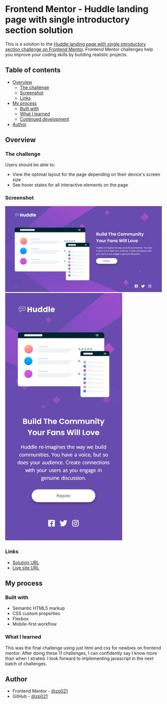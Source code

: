 # Frontend Mentor - Huddle landing page with single introductory section solution

This is a solution to the [Huddle landing page with single introductory section challenge on Frontend Mentor](https://www.frontendmentor.io/challenges/huddle-landing-page-with-a-single-introductory-section-B_2Wvxgi0). Frontend Mentor challenges help you improve your coding skills by building realistic projects.

## Table of contents

- [Overview](#overview)
  - [The challenge](#the-challenge)
  - [Screenshot](#screenshot)
  - [Links](#links)
- [My process](#my-process)
  - [Built with](#built-with)
  - [What I learned](#what-i-learned)
  - [Continued development](#continued-development)
- [Author](#author)

## Overview

### The challenge

Users should be able to:

- View the optimal layout for the page depending on their device's screen size
- See hover states for all interactive elements on the page

### Screenshot

![](./desktop.jpg)
![](./mobile.jpg)

### Links

- [Solution URL](https://www.frontendmentor.io/solutions/huddle-landing-page-solution-HINQeNewYO)
- [Live site URL](https://zp021-frontend-mentor-huddle-landing.netlify.app/)

## My process

### Built with

- Semantic HTML5 markup
- CSS custom properties
- Flexbox
- Mobile-first workflow

### What I learned

This was the final challenge using just html and css for newbies on frontend mentor. After doing these 11 challenges, I can confidently say I know more than when I strated. I look forward to implementing javascript in the next batch of challenges.

## Author

- Frontend Mentor - [@zp021](https://www.frontendmentor.io/profile/zp021)
- GitHub - [@zp021](https://github.com/zp021)
